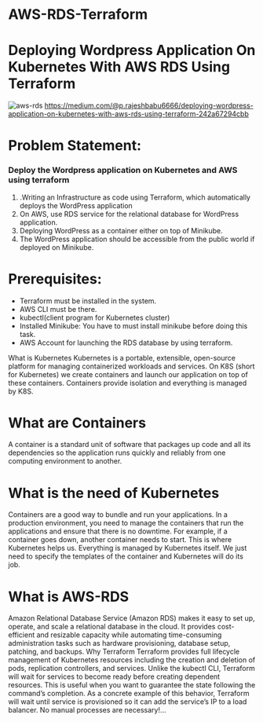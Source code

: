 # AWS-RDS-Terraform

<h1>Deploying Wordpress Application On Kubernetes With AWS RDS Using Terraform</h1>
<img src="https://miro.medium.com/max/1400/1*6aMa8fOkcpW1V7QzVEmPKw.png" alt="aws-rds">
<u>https://medium.com/@p.rajeshbabu6666/deploying-wordpress-application-on-kubernetes-with-aws-rds-using-terraform-242a67294cbb</u>


<h1>Problem Statement:</h1>
<h3>Deploy the Wordpress application on Kubernetes and AWS using terraform</h3>
<ol>
  <li>.Writing an Infrastructure as code using Terraform, which automatically deploys the WordPress application</li>
<li>On AWS, use RDS service for the relational database for WordPress application.</li>
<li>Deploying WordPress as a container either on top of Minikube.</li>
<li>The WordPress application should be accessible from the public world if deployed on Minikube.</li>
</ol>
<h1>Prerequisites:</h1>
<ul>
<li>Terraform must be installed in the system.</li>
<li>AWS CLI must be there.</li>
<li>kubectl(client program for Kubernetes cluster)</li>
<li>Installed Minikube: You have to must install minikube before doing this task.</li>
<li>AWS Account for launching the RDS database by using terraform.</li>
  </ul
<h1>What is Kubernetes</h1>
Kubernetes is a portable, extensible, open-source platform for managing containerized workloads and services. On K8S (short for Kubernetes) we create containers and launch our application on top of these containers. Containers provide isolation and everything is managed by K8S.
<h1>What are Containers</h1>
A container is a standard unit of software that packages up code and all its dependencies so the application runs quickly and reliably from one computing environment to another.
<h1>What is the need of Kubernetes</h1>
Containers are a good way to bundle and run your applications. In a production environment, you need to manage the containers that run the applications and ensure that there is no downtime. For example, if a container goes down, another container needs to start. This is where Kubernetes helps us. Everything is managed by Kubernetes itself. We just need to specify the templates of the container and Kubernetes will do its job.
<h1>What is AWS-RDS</h1>
Amazon Relational Database Service (Amazon RDS) makes it easy to set up, operate, and scale a relational database in the cloud. It provides cost-efficient and resizable capacity while automating time-consuming administration tasks such as hardware provisioning, database setup, patching, and backups.
Why Terraform
Terraform provides full lifecycle management of Kubernetes resources including the creation and deletion of pods, replication controllers, and services.
Unlike the kubectl CLI, Terraform will wait for services to become ready before creating dependent resources. This is useful when you want to guarantee the state following the command’s completion. As a concrete example of this behavior, Terraform will wait until service is provisioned so it can add the service’s IP to a load balancer. No manual processes are necessary!…
